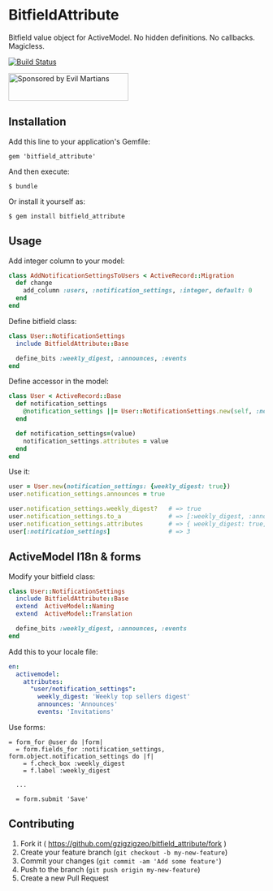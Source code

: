 # BitfieldAttribute

Bitfield value object for ActiveModel. No hidden definitions. No callbacks. Magicless.

[![Build Status](https://travis-ci.org/gzigzigzeo/bitfield_attribute.svg)](http://travis-ci.org/gzigzigzeo/bitfield_attribute)

<a href="https://evilmartians.com/?utm_source=bitfield_attribute-gem">
<img src="https://evilmartians.com/badges/sponsored-by-evil-martians.svg" alt="Sponsored by Evil Martians" width="236" height="54">
</a>

## Installation

Add this line to your application's Gemfile:

    gem 'bitfield_attribute'

And then execute:

    $ bundle

Or install it yourself as:

    $ gem install bitfield_attribute

## Usage

Add integer column to your model:

```ruby
class AddNotificationSettingsToUsers < ActiveRecord::Migration
  def change
    add_column :users, :notification_settings, :integer, default: 0
  end
end
```

Define bitfield class:

```ruby
class User::NotificationSettings
  include BitfieldAttribute::Base

  define_bits :weekly_digest, :announces, :events
end
```

Define accessor in the model:

```ruby
class User < ActiveRecord::Base
  def notification_settings
    @notification_settings ||= User::NotificationSettings.new(self, :notification_settings)
  end

  def notification_settings=(value)
    notification_settings.attributes = value
  end
end
```

Use it:

```ruby
user = User.new(notification_settings: {weekly_digest: true})
user.notification_settings.announces = true

user.notification_settings.weekly_digest?   # => true
user.notification_settings.to_a             # => [:weekly_digest, :announces]
user.notification_settings.attributes       # => { weekly_digest: true, announces: true, events: false }
user[:notification_settings]                # => 3
```

## ActiveModel I18n & forms

Modify your bitfield class:

```ruby
class User::NotificationSettings
  include BitfieldAttribute::Base
  extend  ActiveModel::Naming
  extend  ActiveModel::Translation

  define_bits :weekly_digest, :announces, :events
end
```

Add this to your locale file:

```yaml
en:
  activemodel:
    attributes:
      "user/notification_settings":
        weekly_digest: 'Weekly top sellers digest'
        announces: 'Announces'
        events: 'Invitations'
```

Use forms:

```slim
= form_for @user do |form|
  = form.fields_for :notification_settings, form.object.notification_settings do |f|
    = f.check_box :weekly_digest
    = f.label :weekly_digest

  ...

  = form.submit 'Save'
```

## Contributing

1. Fork it ( https://github.com/gzigzigzeo/bitfield_attribute/fork )
2. Create your feature branch (`git checkout -b my-new-feature`)
3. Commit your changes (`git commit -am 'Add some feature'`)
4. Push to the branch (`git push origin my-new-feature`)
5. Create a new Pull Request
